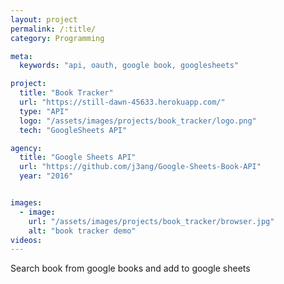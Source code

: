 ```yaml
---
layout: project
permalink: /:title/
category: Programming

meta:
  keywords: "api, oauth, google book, googlesheets"

project:
  title: "Book Tracker"
  url: "https://still-dawn-45633.herokuapp.com/"
  type: "API"
  logo: "/assets/images/projects/book_tracker/logo.png"
  tech: "GoogleSheets API"

agency:
  title: "Google Sheets API"
  url: "https://github.com/j3ang/Google-Sheets-Book-API"
  year: "2016"


images:
  - image:
    url: "/assets/images/projects/book_tracker/browser.jpg"
    alt: "book tracker demo"
videos:
---
```

<p>Search book from google books and add to google sheets</p>
 
